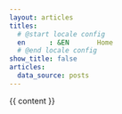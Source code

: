 ```yaml
---
layout: articles
titles:
  # @start locale config
  en      : &EN       Home
  # @end locale config
show_title: false
articles:
  data_source: posts
---
```


{{ content }}